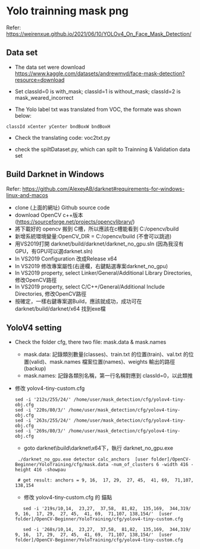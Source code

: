 # Yolo trainning mask png
Refer: https://weirenxue.github.io/2021/06/10/YOLOv4_On_Face_Mask_Detection/
## Data set
- The data set were download https://www.kaggle.com/datasets/andrewmvd/face-mask-detection?resource=download

- Set classId=0 is with_mask; classId=1 is without_mask; classId=2 is mask_weared_incorrect

- The Yolo label txt was translated from VOC, the formate was shown below: <br>
```
classId xCenter yCenter bndBoxW bndBoxH
```
- Check the translating code: voc2txt.py

- check the spiltDataset.py, which can spilt to Trainning & Validation data set

## Build Darknet in Windows
Refer: https://github.com/AlexeyAB/darknet#requirements-for-windows-linux-and-macos

- clone (上面的網址) Github source code
- download OpenCV c++版本 (https://sourceforge.net/projects/opencvlibrary/)
- 將下載好的 opencv 搬到 C槽，所以應該在c槽能看到 C:/opencv/build
- 新增系統環境變量:OpenCV_DIR = C:/opencv/build (不會可以跳過)
- 用VS2019打開 darknet/build/darknet/darknet_no_gpu.sln (因為我沒有GPU，有GPU可以選darknet.sln)
- In VS2019 Configuration 改成Release x64
- In VS2019 修改專案屬性(右邊欄，右鍵點選專案darknet_no_gpu)
- In VS2019 property, select Linker/General/Additional Library Directories, 修改OpenCV路徑
- In VS2019 property, select C/C++/General/Additional Include Directories, 修改OpenCV路徑
- 按確定，一樣右鍵專案選Build，應該就成功，成功可在darknet/build/darknet/x64 找到exe檔

## YoloV4 setting
- Check the folder cfg, there two file: mask.data & mask.names
  - mask.data: 記錄類別數量(classes)、train.txt 的位置(train)、val.txt 的位置(valid)、mask.names 檔案位置(names)、weights 輸出的路徑 (backup)
  - mask.names: 記錄各類別名稱，第一行名稱對應到 classId=0，以此類推

- 修改 yolov4-tiny-custom.cfg
  ```
  sed -i '212s/255/24/' /home/user/mask_detection/cfg/yolov4-tiny-obj.cfg
  sed -i '220s/80/3/' /home/user/mask_detection/cfg/yolov4-tiny-obj.cfg
  sed -i '263s/255/24/' /home/user/mask_detection/cfg/yolov4-tiny-obj.cfg
  sed -i '269s/80/3/' /home/user/mask_detection/cfg/yolov4-tiny-obj.cfg
  ```
  - goto darknet\build\darknet\x64下，執行 darknet_no_gpu.exe
  ```
   ./darknet_no_gpu.exe detector calc_anchors  [user folder]/OpenCV-Beginner/YoloTraining/cfg/mask.data -num_of_clusters 6 -width 416 -height 416 -showpau

   # get result: anchors = 9, 16,  17, 29,  27, 45,  41, 69,  71,107, 138,154
  ``` 
  - 修改 yolov4-tiny-custom.cfg 的 錨點
  ```
     sed -i '219s/10,14,  23,27,  37,58,  81,82,  135,169,  344,319/ 9, 16,  17, 29,  27, 45,  41, 69,  71,107, 138,154/'  [user folder]/OpenCV-Beginner/YoloTraining/cfg/yolov4-tiny-custom.cfg
     
     sed -i '268s/10,14,  23,27,  37,58,  81,82,  135,169,  344,319/ 9, 16,  17, 29,  27, 45,  41, 69,  71,107, 138,154/'  [user folder]/OpenCV-Beginner/YoloTraining/cfg/yolov4-tiny-custom.cfg
  ```
